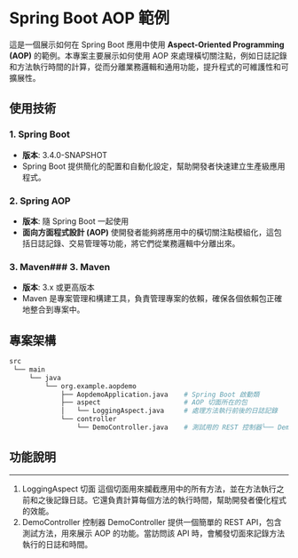 # Spring Boot AOP 範例

這是一個展示如何在 Spring Boot 應用中使用 **Aspect-Oriented Programming  (AOP)** 的範例。本專案主要展示如何使用 AOP 來處理橫切關注點，例如日誌記錄和方法執行時間的計算，從而分離業務邏輯和通用功能，提升程式的可維護性和可擴展性。

## 使用技術

### 1. **Spring Boot**
- **版本**: 3.4.0-SNAPSHOT
- Spring Boot 提供簡化的配置和自動化設定，幫助開發者快速建立生產級應用程式。

### 2. **Spring AOP**
- **版本**: 隨 Spring Boot 一起使用
- **面向方面程式設計 (AOP)** 使開發者能夠將應用中的橫切關注點模組化，這包括日誌記錄、交易管理等功能，將它們從業務邏輯中分離出來。

### 3. **Maven**### 3. **Maven**
- **版本**: 3.x 或更高版本
- Maven 是專案管理和構建工具，負責管理專案的依賴，確保各個依賴包正確地整合到專案中。



## 專案架構

```bash
src
 └── main
     └── java
         └── org.example.aopdemo
             ├── AopdemoApplication.java    # Spring Boot 啟動類
             ├── aspect                     # AOP 切面所在的包
             │   └── LoggingAspect.java     # 處理方法執行前後的日誌記錄
             └── controller
                 └── DemoController.java    # 測試用的 REST 控制器└── DemoController.java    # 測試用的 REST 控制器
```
## 功能說明

-----
1. LoggingAspect 切面
這個切面用來攔截應用中的所有方法，並在方法執行之前和之後記錄日誌。它還負責計算每個方法的執行時間，幫助開發者優化程式的效能。
2. DemoController 控制器
DemoController 提供一個簡單的 REST API，包含測試方法，用來展示 AOP 的功能。當訪問該 API 時，會觸發切面來記錄方法執行的日誌和時間。


